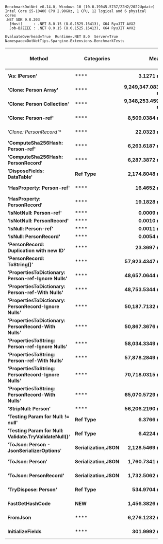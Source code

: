 ```

BenchmarkDotNet v0.14.0, Windows 10 (10.0.19045.5737/22H2/2022Update)
Intel Core i5-10400 CPU 2.90GHz, 1 CPU, 12 logical and 6 physical cores
.NET SDK 9.0.203
  [Host]     : .NET 8.0.15 (8.0.1525.16413), X64 RyuJIT AVX2
  Job-BJZEEE : .NET 8.0.15 (8.0.1525.16413), X64 RyuJIT AVX2

EvaluateOverhead=True  Runtime=.NET 8.0  Server=True  
Namespace=DotNetTips.Spargine.Extensions.BenchmarkTests  

```
| Method                                               | Categories         | Mean              | Error           | StdDev          | StdErr         | Median            | Min               | Q1                | Q3                | Max               | Op/s                | CI99.9% Margin | Iterations | Kurtosis | MValue | Skewness | Rank | LogicalGroup | Baseline | Exceptions | Gen0    | Code Size | Completed Work Items | Lock Contentions | Gen1    | Gen2    | Allocated |
|----------------------------------------------------- |------------------- |------------------:|----------------:|----------------:|---------------:|------------------:|------------------:|------------------:|------------------:|------------------:|--------------------:|---------------:|-----------:|---------:|-------:|---------:|-----:|------------- |--------- |-----------:|--------:|----------:|---------------------:|-----------------:|--------:|--------:|----------:|
| **&#39;As: IPerson&#39;**                                        | ****                   |         **3.1271 ns** |       **0.0276 ns** |       **0.0258 ns** |      **0.0067 ns** |         **3.1180 ns** |         **3.0914 ns** |         **3.1076 ns** |         **3.1497 ns** |         **3.1697 ns** |       **319,786,890.3** |       **7.497 ns** |      **15.00** |    **1.458** |  **2.000** |   **0.2586** |    **2** | *****            | **No**       |          **-** |       **-** |     **532 B** |                    **-** |                **-** |       **-** |       **-** |         **-** |
| **&#39;Clone: Person Array&#39;**                                | ****                   | **9,249,347.0833 ns** | **178,037.1951 ns** | **166,536.1028 ns** | **42,999.4369 ns** | **9,187,065.6250 ns** | **9,036,295.3125 ns** | **9,111,354.6875 ns** | **9,374,667.9688 ns** | **9,599,912.5000 ns** |               **108.1** | **-21,492.218 ns** |      **15.00** |    **1.972** |  **2.000** |   **0.5563** |   **20** | *****            | **No**       |          **-** | **46.8750** |   **3,964 B** |                    **-** |                **-** | **31.2500** | **31.2500** | **3794129 B** |
| **&#39;Clone: Person Collection&#39;**                           | ****                   | **9,348,253.4598 ns** | **100,376.0226 ns** |  **88,980.7296 ns** | **23,781.1003 ns** | **9,319,539.0625 ns** | **9,207,993.7500 ns** | **9,300,065.6250 ns** | **9,388,705.8594 ns** | **9,512,567.1875 ns** |               **107.0** | **-11,883.550 ns** |      **14.00** |    **2.168** |  **2.000** |   **0.4038** |   **20** | *****            | **No**       |          **-** | **46.8750** |   **3,238 B** |                    **-** |                **-** | **31.2500** | **31.2500** | **3778235 B** |
| **&#39;Clone: Person-ref&#39;**                                  | ****                   |     **8,509.0384 ns** |      **35.7963 ns** |      **33.4839 ns** |      **8.6455 ns** |     **8,503.6743 ns** |     **8,451.7914 ns** |     **8,493.7027 ns** |     **8,536.0489 ns** |     **8,558.6868 ns** |           **117,522.1** |       **3.177 ns** |      **15.00** |    **1.855** |  **2.000** |  **-0.0285** |   **14** | *****            | **No**       |          **-** |  **0.0458** |   **3,235 B** |                    **-** |                **-** |       **-** |       **-** |    **4360 B** |
| **&#39;Clone: PersonRecord*&#39;**                               | ****                   |        **22.0323 ns** |       **0.2030 ns** |       **0.1799 ns** |      **0.0481 ns** |        **22.0475 ns** |        **21.7765 ns** |        **21.8778 ns** |        **22.1159 ns** |        **22.3835 ns** |        **45,387,970.8** |       **6.976 ns** |      **14.00** |    **2.025** |  **2.000** |   **0.3122** |    **6** | *****            | **No**       |          **-** |  **0.0010** |     **183 B** |                    **-** |                **-** |       **-** |       **-** |      **88 B** |
| **&#39;ComputeSha256Hash: Person-ref&#39;**                      | ****                   |     **6,263.6187 ns** |      **23.7947 ns** |      **21.0934 ns** |      **5.6374 ns** |     **6,260.2779 ns** |     **6,235.1547 ns** |     **6,249.4801 ns** |     **6,276.4954 ns** |     **6,305.6915 ns** |           **159,652.1** |       **4.181 ns** |      **14.00** |    **2.006** |  **2.000** |   **0.2279** |   **13** | *****            | **No**       |          **-** |  **0.0381** |        **NA** |                    **-** |                **-** |       **-** |       **-** |    **3952 B** |
| **&#39;ComputeSha256Hash: PersonRecord&#39;**                    | ****                   |     **6,287.3872 ns** |      **25.4271 ns** |      **22.5405 ns** |      **6.0242 ns** |     **6,286.0878 ns** |     **6,252.4429 ns** |     **6,271.5832 ns** |     **6,301.9773 ns** |     **6,328.2715 ns** |           **159,048.6** |       **3.988 ns** |      **14.00** |    **1.827** |  **2.000** |   **0.1010** |   **13** | *****            | **No**       |          **-** |  **0.0381** |        **NA** |                    **-** |                **-** |       **-** |       **-** |    **3944 B** |
| **&#39;DisposeFields: DataTable&#39;**                           | **Ref Type**           |     **2,174.8048 ns** |       **7.2365 ns** |       **6.4149 ns** |      **1.7145 ns** |     **2,175.5239 ns** |     **2,162.8601 ns** |     **2,173.4001 ns** |     **2,178.4781 ns** |     **2,184.8618 ns** |           **459,811.4** |       **6.143 ns** |      **14.00** |    **2.365** |  **2.000** |  **-0.4630** |   **12** | *****            | **No**       |          **-** |  **0.0420** |   **3,193 B** |                    **-** |                **-** |       **-** |       **-** |    **4144 B** |
| **&#39;HasProperty: Person-ref&#39;**                            | ****                   |        **16.4652 ns** |       **0.1243 ns** |       **0.1162 ns** |      **0.0300 ns** |        **16.4625 ns** |        **16.2826 ns** |        **16.3981 ns** |        **16.5553 ns** |        **16.6666 ns** |        **60,734,038.0** |       **7.485 ns** |      **15.00** |    **1.766** |  **2.000** |  **-0.0354** |    **4** | *****            | **No**       |          **-** |       **-** |     **591 B** |                    **-** |                **-** |       **-** |       **-** |         **-** |
| **&#39;HasProperty: PersonRecord&#39;**                          | ****                   |        **19.1828 ns** |       **0.1009 ns** |       **0.0944 ns** |      **0.0244 ns** |        **19.1405 ns** |        **19.0265 ns** |        **19.1314 ns** |        **19.2389 ns** |        **19.3846 ns** |        **52,130,072.4** |       **7.488 ns** |      **15.00** |    **2.574** |  **2.000** |   **0.6654** |    **5** | *****            | **No**       |          **-** |       **-** |     **591 B** |                    **-** |                **-** |       **-** |       **-** |         **-** |
| **&#39;IsNotNull: Person-ref&#39;**                              | ****                   |         **0.0009 ns** |       **0.0023 ns** |       **0.0022 ns** |      **0.0006 ns** |         **0.0000 ns** |         **0.0000 ns** |         **0.0000 ns** |         **0.0000 ns** |         **0.0068 ns** | **1,085,464,844,318.6** |       **7.500 ns** |      **15.00** |    **4.952** |  **2.000** |   **1.8951** |    **1** | *****            | **No**       |          **-** |       **-** |      **18 B** |                    **-** |                **-** |       **-** |       **-** |         **-** |
| **&#39;IsNotNull: PersonRecord&#39;**                            | ****                   |         **0.0010 ns** |       **0.0017 ns** |       **0.0016 ns** |      **0.0004 ns** |         **0.0000 ns** |         **0.0000 ns** |         **0.0000 ns** |         **0.0020 ns** |         **0.0040 ns** |   **995,089,916,963.2** |       **7.500 ns** |      **15.00** |    **1.943** |  **2.727** |   **0.9363** |    **1** | *****            | **No**       |          **-** |       **-** |      **18 B** |                    **-** |                **-** |       **-** |       **-** |         **-** |
| **&#39;IsNull: Person-ref&#39;**                                 | ****                   |         **0.0011 ns** |       **0.0023 ns** |       **0.0020 ns** |      **0.0005 ns** |         **0.0000 ns** |         **0.0000 ns** |         **0.0000 ns** |         **0.0012 ns** |         **0.0070 ns** |   **937,087,668,063.0** |       **7.000 ns** |      **14.00** |    **5.406** |  **2.200** |   **1.8511** |    **1** | *****            | **No**       |          **-** |       **-** |      **18 B** |                    **-** |                **-** |       **-** |       **-** |         **-** |
| **&#39;IsNull: PersonRecord&#39;**                               | ****                   |         **0.0054 ns** |       **0.0073 ns** |       **0.0068 ns** |      **0.0018 ns** |         **0.0020 ns** |         **0.0000 ns** |         **0.0000 ns** |         **0.0081 ns** |         **0.0229 ns** |   **186,645,521,864.0** |       **7.499 ns** |      **15.00** |    **3.341** |  **2.222** |   **1.1825** |    **1** | *****            | **No**       |          **-** |       **-** |      **18 B** |                    **-** |                **-** |       **-** |       **-** |         **-** |
| **&#39;PersonRecord: Duplication with new ID&#39;**              | ****                   |        **23.3697 ns** |       **0.3825 ns** |       **0.3391 ns** |      **0.0906 ns** |        **23.4931 ns** |        **22.5331 ns** |        **23.4840 ns** |        **23.5184 ns** |        **23.5647 ns** |        **42,790,444.4** |       **6.955 ns** |      **14.00** |    **4.389** |  **2.000** |  **-1.7816** |    **7** | *****            | **No**       |          **-** |  **0.0010** |     **477 B** |                    **-** |                **-** |       **-** |       **-** |      **88 B** |
| **&#39;PersonRecord: ToString()&#39;**                           | ****                   |    **57,923.4347 ns** |     **206.0319 ns** |     **192.7224 ns** |     **49.7607 ns** |    **57,940.1917 ns** |    **57,475.8667 ns** |    **57,835.9222 ns** |    **58,026.6418 ns** |    **58,226.2390 ns** |            **17,264.2** |     **-17.380 ns** |      **15.00** |    **2.897** |  **2.000** |  **-0.4361** |   **17** | *****            | **No**       |          **-** |  **0.8545** |     **690 B** |                    **-** |                **-** |       **-** |       **-** |   **78188 B** |
| **&#39;PropertiesToDictionary: Person-ref-Ignore Nulls&#39;**    | ****                   |    **48,657.0644 ns** |     **281.2001 ns** |     **249.2765 ns** |     **66.6220 ns** |    **48,648.5443 ns** |    **48,392.9260 ns** |    **48,455.4764 ns** |    **48,746.7484 ns** |    **49,260.3149 ns** |            **20,552.0** |     **-26.311 ns** |      **14.00** |    **2.944** |  **2.000** |   **0.8914** |   **15** | *****            | **No**       |          **-** |  **0.4883** |        **NA** |                    **-** |                **-** |       **-** |       **-** |   **47552 B** |
| **&#39;PropertiesToDictionary: Person-ref-With Nulls&#39;**      | ****                   |    **48,753.5344 ns** |     **388.1507 ns** |     **344.0855 ns** |     **91.9607 ns** |    **48,767.0013 ns** |    **48,161.7859 ns** |    **48,532.0847 ns** |    **48,979.7760 ns** |    **49,458.1482 ns** |            **20,511.3** |     **-38.980 ns** |      **14.00** |    **2.291** |  **2.000** |   **0.1246** |   **15** | *****            | **No**       |          **-** |  **0.4883** |        **NA** |                    **-** |                **-** |       **-** |       **-** |   **47552 B** |
| **&#39;PropertiesToDictionary: PersonRecord-Ignore Nulls&#39;**  | ****                   |    **50,187.7132 ns** |     **226.3762 ns** |     **200.6766 ns** |     **53.6331 ns** |    **50,183.7646 ns** |    **49,918.8477 ns** |    **50,036.3647 ns** |    **50,274.8703 ns** |    **50,562.8845 ns** |            **19,925.2** |     **-19.817 ns** |      **14.00** |    **2.033** |  **2.000** |   **0.3850** |   **15** | *****            | **No**       |          **-** |  **0.4883** |        **NA** |                    **-** |                **-** |       **-** |       **-** |   **48299 B** |
| **&#39;PropertiesToDictionary: PersonRecord-With Nulls&#39;**    | ****                   |    **50,867.3676 ns** |     **293.4582 ns** |     **260.1430 ns** |     **69.5261 ns** |    **50,911.0199 ns** |    **50,400.5249 ns** |    **50,693.8614 ns** |    **50,956.8253 ns** |    **51,328.0151 ns** |            **19,659.0** |     **-27.763 ns** |      **14.00** |    **2.111** |  **2.000** |  **-0.1214** |   **15** | *****            | **No**       |          **-** |  **0.4883** |        **NA** |                    **-** |                **-** |       **-** |       **-** |   **48299 B** |
| **&#39;PropertiesToString: Person-ref-Ignore Nulls&#39;**        | ****                   |    **58,034.3349 ns** |     **163.2335 ns** |     **144.7022 ns** |     **38.6733 ns** |    **58,018.6768 ns** |    **57,740.0879 ns** |    **57,963.1454 ns** |    **58,127.8275 ns** |    **58,295.2454 ns** |            **17,231.2** |     **-12.337 ns** |      **14.00** |    **2.376** |  **2.000** |  **-0.0755** |   **17** | *****            | **No**       |          **-** |  **0.8545** |        **NA** |                    **-** |                **-** |       **-** |       **-** |   **83648 B** |
| **&#39;PropertiesToString: Person-ref-With Nulls&#39;**          | ****                   |    **57,878.2849 ns** |     **344.0322 ns** |     **321.8079 ns** |     **83.0904 ns** |    **57,838.3423 ns** |    **57,424.9756 ns** |    **57,652.0996 ns** |    **58,061.9324 ns** |    **58,662.3108 ns** |            **17,277.6** |     **-34.045 ns** |      **15.00** |    **2.998** |  **2.000** |   **0.6223** |   **17** | *****            | **No**       |          **-** |  **0.8545** |        **NA** |                    **-** |                **-** |       **-** |       **-** |   **82672 B** |
| **&#39;PropertiesToString: PersonRecord-Ignore Nulls&#39;**      | ****                   |    **70,718.0315 ns** |     **347.0068 ns** |     **307.6125 ns** |     **82.2129 ns** |    **70,600.4395 ns** |    **70,277.5269 ns** |    **70,556.2286 ns** |    **70,885.3790 ns** |    **71,378.6133 ns** |            **14,140.7** |     **-34.106 ns** |      **14.00** |    **2.417** |  **2.000** |   **0.6532** |   **19** | *****            | **No**       |          **-** |  **0.8545** |        **NA** |                    **-** |                **-** |       **-** |       **-** |   **88406 B** |
| **&#39;PropertiesToString: PersonRecord-With Nulls&#39;**        | ****                   |    **65,070.5729 ns** |     **501.1565 ns** |     **468.7821 ns** |    **121.0390 ns** |    **65,208.1665 ns** |    **64,223.9868 ns** |    **64,729.8096 ns** |    **65,316.2659 ns** |    **65,903.2715 ns** |            **15,367.9** |     **-53.020 ns** |      **15.00** |    **2.018** |  **2.000** |  **-0.2987** |   **18** | *****            | **No**       |          **-** |  **0.8545** |        **NA** |                    **-** |                **-** |       **-** |       **-** |   **87838 B** |
| **&#39;StripNull: Person&#39;**                                  | ****                   |    **56,206.2190 ns** |     **218.9153 ns** |     **182.8042 ns** |     **50.7008 ns** |    **56,184.6436 ns** |    **55,930.1880 ns** |    **56,102.4841 ns** |    **56,250.9583 ns** |    **56,617.8894 ns** |            **17,791.6** |     **-18.850 ns** |      **13.00** |    **2.854** |  **2.000** |   **0.7454** |   **16** | *****            | **No**       |          **-** |  **0.7935** |        **NA** |                    **-** |                **-** |       **-** |       **-** |   **77760 B** |
| **&#39;Testing Param for Null: != null&#39;**                    | **Ref Type**           |         **6.3766 ns** |       **0.0373 ns** |       **0.0311 ns** |      **0.0086 ns** |         **6.3803 ns** |         **6.3163 ns** |         **6.3552 ns** |         **6.4030 ns** |         **6.4236 ns** |       **156,823,601.7** |       **6.496 ns** |      **13.00** |    **1.986** |  **2.000** |  **-0.1061** |    **3** | *****            | **No**       |          **-** |  **0.0003** |      **65 B** |                    **-** |                **-** |       **-** |       **-** |      **24 B** |
| **&#39;Testing Param for Null: Validate.TryValidateNull()&#39;** | **Ref Type**           |         **6.4224 ns** |       **0.0208 ns** |       **0.0195 ns** |      **0.0050 ns** |         **6.4214 ns** |         **6.3866 ns** |         **6.4111 ns** |         **6.4332 ns** |         **6.4561 ns** |       **155,704,479.0** |       **7.497 ns** |      **15.00** |    **2.001** |  **2.000** |  **-0.0686** |    **3** | *****            | **No**       |          **-** |  **0.0003** |      **65 B** |                    **-** |                **-** |       **-** |       **-** |      **24 B** |
| **&#39;ToJson: Person - JsonSerializerOptions&#39;**             | **Serialization,JSON** |     **2,128.5469 ns** |      **14.4136 ns** |      **12.7773 ns** |      **3.4149 ns** |     **2,127.9497 ns** |     **2,106.9168 ns** |     **2,124.6025 ns** |     **2,134.7017 ns** |     **2,152.6489 ns** |           **469,804.1** |       **5.293 ns** |      **14.00** |    **2.232** |  **2.000** |   **0.0919** |   **12** | *****            | **No**       |          **-** |  **0.0229** |     **924 B** |                    **-** |                **-** |  **0.0191** |       **-** |    **2120 B** |
| **&#39;ToJson: Person&#39;**                                     | **Serialization,JSON** |     **1,760.7341 ns** |       **8.9368 ns** |       **8.3595 ns** |      **2.1584 ns** |     **1,764.1272 ns** |     **1,744.9974 ns** |     **1,753.9758 ns** |     **1,766.9187 ns** |     **1,770.7201 ns** |           **567,944.9** |       **6.421 ns** |      **15.00** |    **1.713** |  **2.000** |  **-0.5320** |   **11** | *****            | **No**       |          **-** |  **0.0210** |   **2,405 B** |                    **-** |                **-** |       **-** |       **-** |    **1912 B** |
| **&#39;ToJson: PersonRecord&#39;**                               | **Serialization,JSON** |     **1,732.5062 ns** |       **9.5268 ns** |       **8.4452 ns** |      **2.2571 ns** |     **1,733.3809 ns** |     **1,713.1347 ns** |     **1,728.0893 ns** |     **1,737.3620 ns** |     **1,749.8343 ns** |           **577,198.5** |       **5.871 ns** |      **14.00** |    **3.372** |  **2.000** |  **-0.2393** |   **11** | *****            | **No**       |          **-** |  **0.0191** |   **2,405 B** |                    **-** |                **-** |       **-** |       **-** |    **1816 B** |
| **&#39;TryDispose: Person&#39;**                                 | **Ref Type**           |       **534.9704 ns** |       **7.3445 ns** |       **6.8701 ns** |      **1.7738 ns** |       **535.2401 ns** |       **524.1872 ns** |       **529.3494 ns** |       **538.5756 ns** |       **549.6254 ns** |         **1,869,262.3** |       **6.613 ns** |      **15.00** |    **2.269** |  **2.000** |   **0.3097** |    **9** | *****            | **No**       |          **-** |  **0.0315** |   **1,269 B** |                    **-** |                **-** |       **-** |       **-** |    **2920 B** |
| **FastGetHashCode**                                      | ****NEW****            |     **1,456.3826 ns** |       **7.1725 ns** |       **6.7092 ns** |      **1.7323 ns** |     **1,455.2855 ns** |     **1,445.3584 ns** |     **1,452.6364 ns** |     **1,461.2480 ns** |     **1,467.3192 ns** |           **686,632.8** |       **6.634 ns** |      **15.00** |    **1.690** |  **2.000** |  **-0.0343** |   **10** | *****            | **No**       |          **-** |       **-** |   **1,472 B** |                    **-** |                **-** |       **-** |       **-** |      **56 B** |
| **FromJson**                                             | ****                   |     **6,276.1232 ns** |      **19.7324 ns** |      **18.4577 ns** |      **4.7658 ns** |     **6,279.7466 ns** |     **6,231.9508 ns** |     **6,274.0250 ns** |     **6,288.7493 ns** |     **6,297.0371 ns** |           **159,334.0** |       **5.117 ns** |      **15.00** |    **2.954** |  **2.000** |  **-1.0207** |   **13** | *****            | **No**       |          **-** |  **0.0229** |     **881 B** |                    **-** |                **-** |       **-** |       **-** |    **2536 B** |
| **InitializeFields**                                     | ****                   |       **301.9992 ns** |       **2.0250 ns** |       **1.7951 ns** |      **0.4798 ns** |       **302.1444 ns** |       **298.8923 ns** |       **301.0088 ns** |       **303.1857 ns** |       **305.4203 ns** |         **3,311,266.7** |       **6.760 ns** |      **14.00** |    **2.094** |  **2.000** |  **-0.0477** |    **8** | *****            | **No**       |          **-** |  **0.0052** |   **4,649 B** |                    **-** |                **-** |       **-** |       **-** |     **520 B** |
